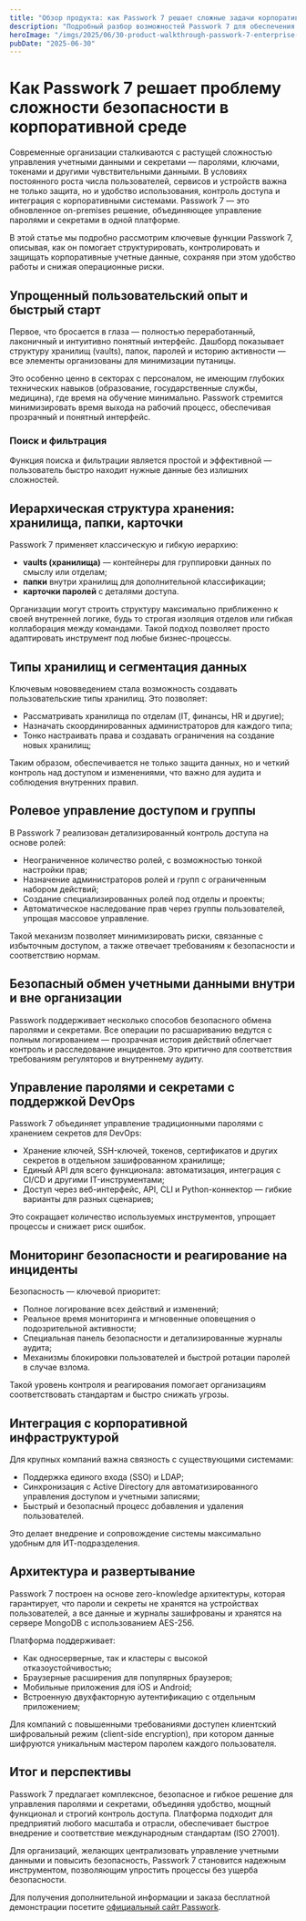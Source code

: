 ```yaml
---
title: "Обзор продукта: как Passwork 7 решает сложные задачи корпоративной безопасности"
description: "Подробный разбор возможностей Passwork 7 для обеспечения комплексной безопасности на уровне предприятий"
heroImage: "/imgs/2025/06/30-product-walkthrough-passwork-7-enterprise-security.webp"
pubDate: "2025-06-30"
---
```


# Как Passwork 7 решает проблему сложности безопасности в корпоративной среде

Современные организации сталкиваются с растущей сложностью управления учетными данными и секретами — паролями, ключами, токенами и другими чувствительными данными. В условиях постоянного роста числа пользователей, сервисов и устройств важна не только защита, но и удобство использования, контроль доступа и интеграция с корпоративными системами. Passwork 7 — это обновленное on-premises решение, объединяющее управление паролями и секретами в одной платформе.

В этой статье мы подробно рассмотрим ключевые функции Passwork 7, описывая, как он помогает структурировать, контролировать и защищать корпоративные учетные данные, сохраняя при этом удобство работы и снижая операционные риски.


## Упрощенный пользовательский опыт и быстрый старт

Первое, что бросается в глаза — полностью переработанный, лаконичный и интуитивно понятный интерфейс. Дашборд показывает структуру хранилищ (vaults), папок, паролей и историю активности — все элементы организованы для минимизации путаницы. 

Это особенно ценно в секторах с персоналом, не имеющим глубоких технических навыков (образование, государственные службы, медицина), где время на обучение минимально. Passwork стремится минимизировать время выхода на рабочий процесс, обеспечивая прозрачный и понятный интерфейс.

### Поиск и фильтрация

Функция поиска и фильтрации является простой и эффективной — пользователь быстро находит нужные данные без излишних сложностей.


## Иерархическая структура хранения: хранилища, папки, карточки

Passwork 7 применяет классическую и гибкую иерархию:

- **vaults (хранилища)** — контейнеры для группировки данных по смыслу или отделам;
- **папки** внутри хранилищ для дополнительной классификации;
- **карточки паролей** с деталями доступа.

Организации могут строить структуру максимально приближенно к своей внутренней логике, будь то строгая изоляция отделов или гибкая коллаборация между командами. Такой подход позволяет просто адаптировать инструмент под любые бизнес-процессы.


## Типы хранилищ и сегментация данных

Ключевым нововведением стала возможность создавать пользовательские типы хранилищ. Это позволяет:

- Рассматривать хранилища по отделам (IT, финансы, HR и другие);
- Назначать скоординированных администраторов для каждого типа;
- Тонко настраивать права и создавать ограничения на создание новых хранилищ;

Таким образом, обеспечивается не только защита данных, но и четкий контроль над доступом и изменениями, что важно для аудита и соблюдения внутренних правил.


## Ролевое управление доступом и группы

В Passwork 7 реализован детализированный контроль доступа на основе ролей:

- Неограниченное количество ролей, с возможностью тонкой настройки прав;
- Назначение администраторов ролей и групп с ограниченным набором действий;
- Создание специализированных ролей под отделы и проекты;
- Автоматическое наследование прав через группы пользователей, упрощая массовое управление.

Такой механизм позволяет минимизировать риски, связанные с избыточным доступом, а также отвечает требованиям к безопасности и соответствию нормам.


## Безопасный обмен учетными данными внутри и вне организации

Passwork поддерживает несколько способов безопасного обмена паролями и секретами. Все операции по расшариванию ведутся с полным логированием — прозрачная история действий облегчает контроль и расследование инцидентов. Это критично для соответствия требованиям регуляторов и внутреннему аудиту.


## Управление паролями и секретами с поддержкой DevOps

Passwork 7 объединяет управление традиционными паролями с хранением секретов для DevOps:

- Хранение ключей, SSH-ключей, токенов, сертификатов и других секретов в отдельном зашифрованном хранилище;
- Единый API для всего функционала: автоматизация, интеграция с CI/CD и другими IT-инструментами;
- Доступ через веб-интерфейс, API, CLI и Python-коннектор — гибкие варианты для разных сценариев;

Это сокращает количество используемых инструментов, упрощает процессы и снижает риск ошибок.


## Мониторинг безопасности и реагирование на инциденты

Безопасность — ключевой приоритет:

- Полное логирование всех действий и изменений;
- Реальное время мониторинга и мгновенные оповещения о подозрительной активности;
- Специальная панель безопасности и детализированные журналы аудита;
- Механизмы блокировки пользователей и быстрой ротации паролей в случае взлома.

Такой уровень контроля и реагирования помогает организациям соответствовать стандартам и быстро снижать угрозы.


## Интеграция с корпоративной инфраструктурой

Для крупных компаний важна связность с существующими системами:

- Поддержка единого входа (SSO) и LDAP;
- Синхронизация с Active Directory для автоматизированного управления доступом и учетными записями;
- Быстрый и безопасный процесс добавления и удаления пользователей.

Это делает внедрение и сопровождение системы максимально удобным для ИТ-подразделения.


## Архитектура и развертывание

Passwork 7 построен на основе zero-knowledge архитектуры, которая гарантирует, что пароли и секреты не хранятся на устройствах пользователей, а все данные и журналы зашифрованы и хранятся на сервере MongoDB с использованием AES-256. 

Платформа поддерживает:

- Как односерверные, так и кластеры с высокой отказоустойчивостью;
- Браузерные расширения для популярных браузеров;
- Мобильные приложения для iOS и Android;
- Встроенную двухфакторную аутентификацию с отдельным приложением;

Для компаний с повышенными требованиями доступен клиентский шифровальный режим (client-side encryption), при котором данные шифруются уникальным мастером паролем каждого пользователя.


## Итог и перспективы

Passwork 7 предлагает комплексное, безопасное и гибкое решение для управления паролями и секретами, объединяя удобство, мощный функционал и строгий контроль доступа. Платформа подходит для предприятий любого масштаба и отрасли, обеспечивает быстрое внедрение и соответствие международным стандартам (ISO 27001).

Для организаций, желающих централизовать управление учетными данными и повысить безопасность, Passwork 7 становится надежным инструментом, позволяющим упростить процессы без ущерба безопасности.

Для получения дополнительной информации и заказа бесплатной демонстрации посетите [официальный сайт Passwork](https://passwork.pro).
